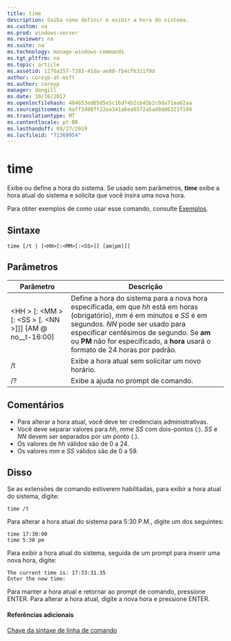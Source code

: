 ```yaml
---
title: time
description: Saiba como definir e exibir a hora do sistema.
ms.custom: na
ms.prod: windows-server
ms.reviewer: na
ms.suite: na
ms.technology: manage-windows-commands
ms.tgt_pltfrm: na
ms.topic: article
ms.assetid: 1276a257-7283-41da-ae80-fb4cfb311f9d
author: coreyp-at-msft
ms.author: coreyp
manager: dongill
ms.date: 10/16/2017
ms.openlocfilehash: 484653ed65d5e5c16d74b2cb45b2c9da71aa62aa
ms.sourcegitcommit: 6aff3d88ff22ea141a6ea6572a5ad8dd6321f199
ms.translationtype: MT
ms.contentlocale: pt-BR
ms.lasthandoff: 09/27/2019
ms.locfileid: "71369954"
---
```

# <a name="time"></a>time



Exibe ou define a hora do sistema. Se usado sem parâmetros, **time** exibe a hora atual do sistema e solicita que você insira uma nova hora.

Para obter exemplos de como usar esse comando, consulte [Exemplos](#BKMK_examples).

## <a name="syntax"></a>Sintaxe

```
time [/t | [<HH>[:<MM>[:<SS>]] [am|pm]]]
```

## <a name="parameters"></a>Parâmetros

|Parâmetro|Descrição|
|---------|-----------|
|\<HH > [: \<MM > [: \<SS > [. \<NN >]]] [AM @ no__t-16:00]|Define a hora do sistema para a nova hora especificada, em que *hh* está em horas (obrigatório), *mm* é em minutos e *SS* é em segundos. *NN* pode ser usado para especificar centésimos de segundo. Se **am** ou **PM** não for especificado, a **hora** usará o formato de 24 horas por padrão.|
|/t|Exibe a hora atual sem solicitar um novo horário.|
|/?|Exibe a ajuda no prompt de comando.|

## <a name="remarks"></a>Comentários

-   Para alterar a hora atual, você deve ter credenciais administrativas.
-   Você deve separar valores para *hh*, *mm*e *SS* com dois-pontos (:). *SS* e *NN* devem ser separados por um ponto (.).
-   Os valores de *hh* válidos são de 0 a 24.
-   Os valores *mm* e *SS* válidos são de 0 a 59.

## <a name="BKMK_examples"></a>Disso

Se as extensões de comando estiverem habilitadas, para exibir a hora atual do sistema, digite:
```
time /t
```
Para alterar a hora atual do sistema para 5:30 P.M., digite um dos seguintes:
```
time 17:30:00
time 5:30 pm
```
Para exibir a hora atual do sistema, seguida de um prompt para inserir uma nova hora, digite:
```
The current time is: 17:33:31.35
Enter the new time:
```
Para manter a hora atual e retornar ao prompt de comando, pressione ENTER. Para alterar a hora atual, digite a nova hora e pressione ENTER.

#### <a name="additional-references"></a>Referências adicionais

[Chave da sintaxe de linha de comando](command-line-syntax-key.md)